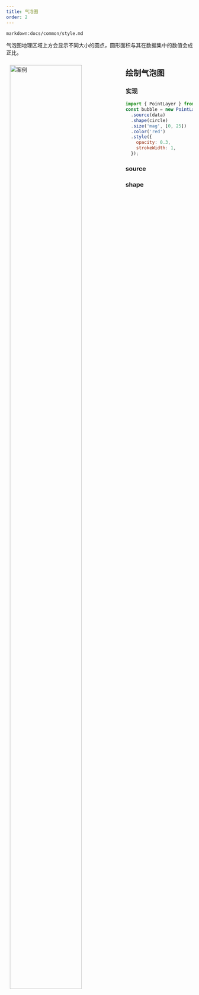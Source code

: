 ```yaml
---
title: 气泡图
order: 2
---
```

`markdown:docs/common/style.md`

气泡图地理区域上方会显示不同大小的圆点，圆形面积与其在数据集中的数值会成正比。

<div>
  <div style="width:60%;float:left; margin: 10px;">
    <img  width="80%" alt="案例" src='https://gw.alipayobjects.com/mdn/antv_site/afts/img/A*fNGiS7YI1tIAAAAAAAAAAABkARQnAQ'>
  </div>
</div>

## 绘制气泡图
### 实现

```javascript
import { PointLayer } from '@antv/l7';
const bubble = new PointLayer()
  .source(data)
  .shape(circle)
  .size('mag', [0, 25])
  .color('red')
  .style({
    opacity: 0.3,
    strokeWidth: 1,
  });
```

### source
### shape

### 
